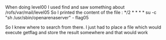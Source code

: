 When doing level00 I used find and saw something about /rofs/var/mail/level05
So I printed the content of the file : */2 * * * * su -c "sh /usr/sbin/openarenaserver" - flag05

So I knew where to search from there. I just had to place a file which would execute getflag and store the result somewhere and that would work
